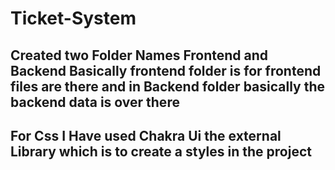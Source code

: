 # Ticket-System
## Created two Folder Names Frontend and Backend Basically frontend folder is for frontend files are there and in Backend folder basically the backend data is over there
## For Css I Have used Chakra Ui the external Library which is to create a styles in the project
